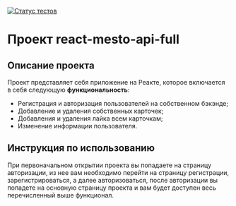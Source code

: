 [![Статус тестов](../../actions/workflows/tests.yml/badge.svg)](../../actions/workflows/tests.yml)

# Проект react-mesto-api-full
##  Описание проекта
Проект представляет себя приложение на Реакте, которое включается в себя следующую **функциональность**:
- Регистрация и авторизация пользователей на собственном бэкэнде;
- Добавление и удаления собственных карточек;
- Добавления и удаления лайка всем карточкам;
- Изменение информации пользователя.

## Инструкция по использованию
При первоначальном открытии проекта вы попадаете на страницу авторизации, из нее вам необходимо перейти  на страницу регистрации, зарегистрироваться, а далее авторизоваться, после авторизации вы попадете на основную страницу проекта и вам будет доступен весь перечисленный выше функционал.



